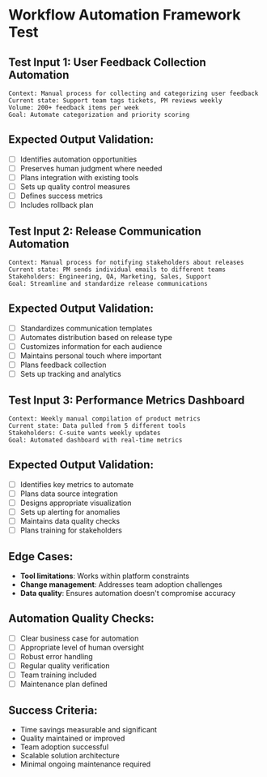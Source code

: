 # Workflow Automation Framework Test

## Test Input 1: User Feedback Collection Automation
```
Context: Manual process for collecting and categorizing user feedback
Current state: Support team tags tickets, PM reviews weekly
Volume: 200+ feedback items per week
Goal: Automate categorization and priority scoring
```

## Expected Output Validation:
- [ ] Identifies automation opportunities
- [ ] Preserves human judgment where needed
- [ ] Plans integration with existing tools
- [ ] Sets up quality control measures
- [ ] Defines success metrics
- [ ] Includes rollback plan

## Test Input 2: Release Communication Automation
```
Context: Manual process for notifying stakeholders about releases
Current state: PM sends individual emails to different teams
Stakeholders: Engineering, QA, Marketing, Sales, Support
Goal: Streamline and standardize release communications
```

## Expected Output Validation:
- [ ] Standardizes communication templates
- [ ] Automates distribution based on release type
- [ ] Customizes information for each audience
- [ ] Maintains personal touch where important
- [ ] Plans feedback collection
- [ ] Sets up tracking and analytics

## Test Input 3: Performance Metrics Dashboard
```
Context: Weekly manual compilation of product metrics
Current state: Data pulled from 5 different tools
Stakeholders: C-suite wants weekly updates
Goal: Automated dashboard with real-time metrics
```

## Expected Output Validation:
- [ ] Identifies key metrics to automate
- [ ] Plans data source integration
- [ ] Designs appropriate visualization
- [ ] Sets up alerting for anomalies
- [ ] Maintains data quality checks
- [ ] Plans training for stakeholders

## Edge Cases:
- **Tool limitations**: Works within platform constraints
- **Change management**: Addresses team adoption challenges
- **Data quality**: Ensures automation doesn't compromise accuracy

## Automation Quality Checks:
- [ ] Clear business case for automation
- [ ] Appropriate level of human oversight
- [ ] Robust error handling
- [ ] Regular quality verification
- [ ] Team training included
- [ ] Maintenance plan defined

## Success Criteria:
- Time savings measurable and significant
- Quality maintained or improved
- Team adoption successful
- Scalable solution architecture
- Minimal ongoing maintenance required